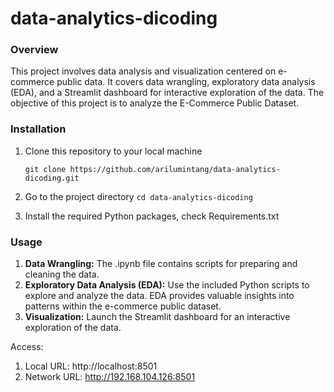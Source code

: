 # data-analytics-dicoding

### Overview
This project involves data analysis and visualization centered on e-commerce public data. It covers data wrangling, exploratory data analysis (EDA), and a Streamlit dashboard for interactive exploration of the data. The objective of this project is to analyze the E-Commerce Public Dataset.

### Installation
1. Clone this repository to your local machine
   
   `git clone https://github.com/arilumintang/data-analytics-dicoding.git`
3. Go to the project directory
  ```cd data-analytics-dicoding```
4. Install the required Python packages, check Requirements.txt

### Usage

1. **Data Wrangling:** The .ipynb file contains scripts for preparing and cleaning the data.
2. **Exploratory Data Analysis (EDA):** Use the included Python scripts to explore and analyze the data. EDA provides valuable insights into patterns within the e-commerce public dataset.
3. **Visualization:** Launch the Streamlit dashboard for an interactive exploration of the data.

Access:
1. Local URL: http://localhost:8501
2. Network URL: http://192.168.104.126:8501
